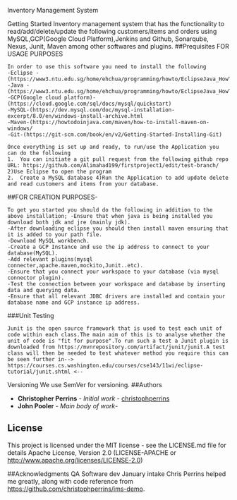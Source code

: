 Inventory Management System


Getting Started
Inventory management system that has the functionality to read/add/delete/update the following customers/items and orders using MySQL,GCP(Google Cloud Platform),Jenkins and Github, Sonarqube, Nexus, Junit, Maven among other softwares and plugins.
##Prequisites FOR USAGE PURPOSES
```
In order to use this software you need to install the following
-Eclipse - (https://www3.ntu.edu.sg/home/ehchua/programming/howto/EclipseJava_HowTo.html)
-Java - (https://www3.ntu.edu.sg/home/ehchua/programming/howto/EclipseJava_HowTo.html)
-GCP(Google cloud platform)-(https://cloud.google.com/sql/docs/mysql/quickstart)
-MySQL-(https://dev.mysql.com/doc/mysql-installation-excerpt/8.0/en/windows-install-archive.html
-Maven-(https://howtodoinjava.com/maven/how-to-install-maven-on-windows/
-Git-(https://git-scm.com/book/en/v2/Getting-Started-Installing-Git)
```
```
Once everything is set up and ready, to run/use the Application you can do the following
1.	You can initiate a git pull request from the following github repo URL: https://github.com/Alimahad199/firstproject1/edit/test-branch/ 2)Use Eclipse to open the program
2.	Create a MySQL database 4)Run the Application to add update delete and read customers and items from your database.
```
##FOR CREATION PURPOSES-
```
To get you started you should do the following in addition to the above installation; -Ensure that when java is being installed you download both jdk and jre (mainly jdk).
-After downloading eclipse you should then install maven ensuring that it is added to your path file.
-Download MySQL workbench.
-Create a GCP Instance and use the ip address to connect to your database(MySQL).
-Add relevant plugins(mysql connecter,apache.maven,mockito,Junit..etc).
-Ensure that you connect your workspace to your database (via mysql connector plugin).
-Test the connection between your workspace and database by inserting data and querying data.
-Ensure that all relevant JDBC drivers are installed and contain your database name and GCP instance ip address.
```
###Unit Testing
```
Junit is the open source framework that is used to test each unit of code within each class.The main aim of this is to analyse whether the unit of code is "fit for purpose".To run such a test a Junit plugin is downloaded from https://mvnrepository.com/artifact/junit/junit.A test class will then be needed to test whatever method you require this can be seen further in--> https://courses.cs.washington.edu/courses/cse143/11wi/eclipse-tutorial/junit.shtml <--
```
Versioning We use SemVer for versioning.
##Authors
* **Christopher Perrins** - *Initial work* - [christophperrins](https://github.com/christophperrins)
* **John Pooler** - *Main body of work*- 
## License
This project is licensed under the MIT license - see the LICENSE.md file for details
Apache License, Version 2.0 (LICENSE-APACHE or http://www.apache.org/licenses/LICENSE-2.0)



##Acknowledgments
QA Software dev January intake 
Chris Perrins helped me greatly, along with code reference from https://github.com/christophperrins/ims-demo.
